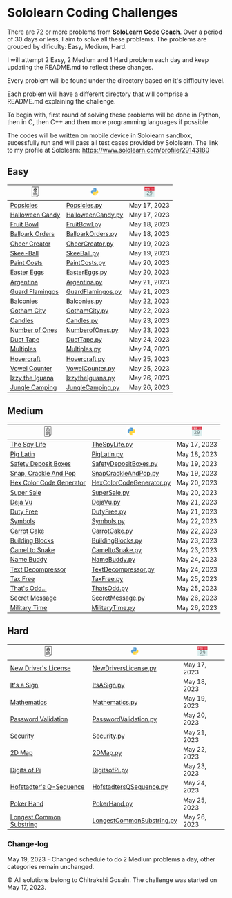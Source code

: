 # Sololearn Coding Challenges

There are 72 or more problems from **SoloLearn Code Coach**. Over a period of 30 days or less, I aim to solve all these problems.
The problems are grouped by dificulty: Easy, Medium, Hard.

I will attempt 2 Easy, 2 Medium and 1 Hard problem each day and keep updating the README.md to reflect these changes.

Every problem will be found under the directory based on it's difficulty level.

Each problem will have a different directory that will comprise a README.md explaining the challenge.

To begin with, first round of solving these problems will be done in Python, then in C, then C++ and then more programming languages if possible.

The codes will be written on mobile device in Sololearn sandbox, sucessfully run and will pass all test cases provided by Sololearn. The link to my profile at Sololearn: <https://www.sololearn.com/profile/29143180>

## Easy

| <center> <img src='images/desc.png' alt='Description' width='18' height='25'/> </center>                                            | <center> <img src='images/py.svg' alt='Python Solution' width='23'/> </center>             | <center> <img src='images/cal.svg' alt='Date Attempted' width='23'/> </center> |
| ------------------------------------------------------ | -------------------------------------------------------------------- | -------------- |
| [Popsicles](Easy/Popsicles/README.md)                  | [Popsicles.py](Easy/Popsicles/popsicles.py)                          | May 17, 2023   |
| [Halloween Candy](Easy/HalloweenCandy/README.md)       | [HalloweenCandy.py](Easy/HalloweenCandy/halloween_candy.py)          | May 17, 2023   |
| [Fruit Bowl](Easy/FruitBowl/README.md)                 | [FruitBowl.py](Easy/FruitBowl/fruit_bowl.py)                         | May 18, 2023   |
| [Ballpark Orders](Easy/BallparkOrders/README.md)       | [BallparkOrders.py](Easy/BallparkOrders/ballpark_orders.py)          | May 18, 2023   |
| [Cheer Creator](Easy/CheerCreator/README.md)           | [CheerCreator.py](Easy/CheerCreator/cheer_creator.py)                | May 19, 2023   |
| [Skee-Ball](Easy/SkeeBall/README.md)                   | [SkeeBall.py](Easy/SkeeBall/skee_ball.py)                            | May 19, 2023   |
| [Paint Costs](Easy/PaintCosts/README.md)| [PaintCosts.py](Easy/PaintCosts/paint_costs.py)| May 20, 2023 |
| [Easter Eggs](Easy/EasterEggs/README.md)| [EasterEggs.py](Easy/EasterEggs/easter_eggs.py)| May 20, 2023 |
| [Argentina](Easy/Argentina/README.md)| [Argentina.py](Easy/Argentina/argentina.py)| May 21, 2023 |
| [Guard Flamingos](Easy/GuardFlamingos/README.md)| [GuardFlamingos.py](Easy/GuardFlamingos/guard_flamingos.py)| May 21, 2023 |
| [Balconies](Easy/Balconies/README.md)| [Balconies.py](Easy/Balconies/balconies.py)| May 22, 2023 |
| [Gotham City](Easy/GothamCity/README.md)| [GothamCity.py](Easy/GothamCity/gotham_city.py)| May 22, 2023 |
| [Candles](Easy/Candles/README.md)| [Candles.py](Easy/Candles/candles.py)| May 23, 2023 |
| [Number of Ones](Easy/NumberofOnes/README.md)| [NumberofOnes.py](Easy/NumberofOnes/numberof_ones.py)| May 23, 2023 |
| [Duct Tape](Easy/DuctTape/README.md)| [DuctTape.py](Easy/DuctTape/duct_tape.py)| May 24, 2023 |
| [Multiples](Easy/Multiples/README.md)| [Multiples.py](Easy/Multiples/multiples.py)| May 24, 2023 |
| [Hovercraft](Easy/Hovercraft/README.md)| [Hovercraft.py](Easy/Hovercraft/hovercraft.py)| May 25, 2023 |
| [Vowel Counter](Easy/VowelCounter/README.md)| [VowelCounter.py](Easy/VowelCounter/vowel_counter.py)| May 25, 2023 |
| [Izzy the Iguana](Easy/IzzytheIguana/README.md)| [IzzytheIguana.py](Easy/IzzytheIguana/izzythe_iguana.py)| May 26, 2023 |
| [Jungle Camping](Easy/JungleCamping/README.md)| [JungleCamping.py](Easy/JungleCamping/jungle_camping.py)| May 26, 2023 | >> easy |

## Medium

| <center> <img src='images/desc.png' alt='Description' width='18' height='25'/> </center>                                            | <center> <img src='images/py.svg' alt='Python Solution' width='23'/> </center>             | <center> <img src='images/cal.svg' alt='Date Attempted' width='23'/> </center> |
| ----------------------------------------------------------- | -------------------------------------------------------------------------- | -------------- |
| [The Spy Life](Medium/TheSpyLife/README.md)                 | [TheSpyLife.py](Medium/TheSpyLife/the_spy_life.py)                         | May 17, 2023   |
| [Pig Latin](Medium/PigLatin/README.md)                      | [PigLatin.py](Medium/PigLatin/pig_latin.py)                                | May 18, 2023   |
| [Safety Deposit Boxes](Medium/SafetyDepositBoxes/README.md) | [SafetyDepositBoxes.py](Medium/SafetyDepositBoxes/safety_deposit_boxes.py) | May 19, 2023   |
| [Snap, Crackle And Pop](Medium/SnapCrackleAndPop/README.md) | [SnapCrackleAndPop.py](Medium/SnapCrackleAndPop/snap_crackle_and_pop.py)   | May 19, 2023   |
| [Hex Color Code Generator](Medium/HexColorCodeGenerator/README.md)| [HexColorCodeGenerator.py](Medium/HexColorCodeGenerator/hex_color_code_generator.py)| May 20, 2023 |
| [Super Sale](Medium/SuperSale/README.md)| [SuperSale.py](Medium/SuperSale/super_sale.py)| May 20, 2023 |
| [Deja Vu](Medium/DejaVu/README.md)| [DejaVu.py](Medium/DejaVu/deja_vu.py)| May 21, 2023 |
| [Duty Free](Medium/DutyFree/README.md)| [DutyFree.py](Medium/DutyFree/duty_free.py)| May 21, 2023 |
| [Symbols](Medium/Symbols/README.md)| [Symbols.py](Medium/Symbols/symbols.py)| May 22, 2023 |
| [Carrot Cake](Medium/CarrotCake/README.md)| [CarrotCake.py](Medium/CarrotCake/carrot_cake.py)| May 22, 2023 |
| [Building Blocks](Medium/BuildingBlocks/README.md)| [BuildingBlocks.py](Medium/BuildingBlocks/building_blocks.py)| May 23, 2023 |
| [Camel to Snake](Medium/CameltoSnake/README.md)| [CameltoSnake.py](Medium/CameltoSnake/camelto_snake.py)| May 23, 2023 |
| [Name Buddy](Medium/NameBuddy/README.md)| [NameBuddy.py](Medium/NameBuddy/name_buddy.py)| May 24, 2023 |
| [Text Decompressor](Medium/TextDecompressor/README.md)| [TextDecompressor.py](Medium/TextDecompressor/text_decompressor.py)| May 24, 2023 |
| [Tax Free](Medium/TaxFree/README.md)| [TaxFree.py](Medium/TaxFree/tax_free.py)| May 25, 2023 |
| [That's Odd...](Medium/ThatsOdd/README.md)| [ThatsOdd.py](Medium/ThatsOdd/thats_odd.py)| May 25, 2023 |
| [Secret Message](Medium/SecretMessage/README.md)| [SecretMessage.py](Medium/SecretMessage/secret_message.py)| May 26, 2023 |
| [Military Time](Medium/MilitaryTime/README.md)| [MilitaryTime.py](Medium/MilitaryTime/military_time.py)| May 26, 2023 | >> medium |

## Hard

| <center> <img src='images/desc.png' alt='Description' width='18' height='25'/> </center>                                            | <center> <img src='images/py.svg' alt='Python Solution' width='23'/> </center>             | <center> <img src='images/cal.svg' alt='Date Attempted' width='23'/> </center> |
| -------------------------------------------------------- | --------------------------------------------------------------------- | -------------- |
| [New Driver's License](Hard/NewDriversLicense/README.md) | [NewDriversLicense.py](Hard/NewDriversLicense/new_drivers_license.py) | May 17, 2023   |
| [It's a Sign](Hard/ItsASign/README.md)                   | [ItsASign.py](Hard/ItsASign/its_a_sign.py)                            | May 18, 2023   |
| [Mathematics](Hard/Mathematics/README.md)                | [Mathematics.py](Hard/Mathematics/mathematics.py)                     | May 19, 2023   |
| [Password Validation](Hard/PasswordValidation/README.md)| [PasswordValidation.py](Hard/PasswordValidation/password_validation.py)| May 20, 2023 |
| [Security](Hard/_Security/README.md)| [Security.py](Hard/_Security/security.py)| May 21, 2023 |
| [2D Map](Hard/2DMap/README.md)| [2DMap.py](Hard\2DMap\map_2d.py)| May 22, 2023 |
| [Digits of Pi](Hard/DigitsofPi/README.md)| [DigitsofPi.py](Hard/DigitsofPi/digitsof_pi.py)| May 23, 2023 |
| [Hofstadter's Q-Sequence](Hard/HofstadtersQSequence/README.md)| [HofstadtersQSequence.py](Hard/HofstadtersQSequence/hofstadters_q_sequence.py)| May 24, 2023 |
| [Poker Hand](Hard/PokerHand/README.md)| [PokerHand.py](Hard/PokerHand/poker_hand.py)| May 25, 2023 |
| [Longest Common Substring](Hard/LongestCommonSubstring/README.md)| [LongestCommonSubstring.py](Hard/LongestCommonSubstring/longest_common_substring.py)| May 26, 2023 | >> hard |

### Change-log

May 19, 2023 - Changed schedule to do 2 Medium problems a day, other categories remain unchanged.

&copy; All solutions belong to Chitrakshi Gosain. The challenge was started on May 17, 2023.
